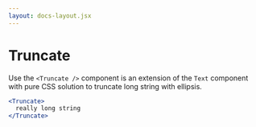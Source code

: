 ```yaml
---
layout: docs-layout.jsx
---
```

# Truncate

Use the `<Truncate />` component is an extension of the `Text` component with pure CSS solution to truncate long string with ellipsis.

```jsx
<Truncate>
  really long string
</Truncate>
```
